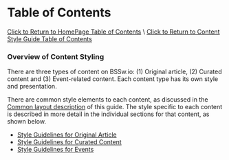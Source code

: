 Table of Contents
===============================
[Click to Return to HomePage Table of Contents](../README.md) \\
[Click to Return to Content Style Guide Table of Contents](../ContentStyleGuide.md)

### Overview of Content Styling 

There are three types of content on BSSw.io: (1) Original article,
(2) Curated content and (3) Event-related content. Each content
type has its own style and presentation. 

There are common style elements to each content, as discussed in
the [Common layout description](CommonLayout.md) of this guide. The
style specific to each content is described in more detail in the
individual sections for that content, as shown below.

* [Style Guidelines for Original Article](StylingOriginalArticle.md)
* [Style Guidelines for Curated Content](StylingCuratedContent.md)
* [Style Guidelines for Events](StylingEvents.md)


<!---
   Publish: no
---!>

